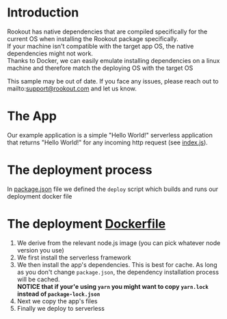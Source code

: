 # Introduction
Rookout has native dependencies that are compiled specifically for the current OS when installing the Rookout package specifically.  
If your machine isn't compatible with the target app OS, the native dependencies might not work.  
Thanks to Docker, we can easily emulate installing dependencies on a linux machine and therefore match the deploying OS with the target OS  

This sample may be out of date. If you face any issues, please reach out to mailto:support@rookout.com and let us know.

# The App
Our example application is a simple "Hello World!" serverless application that returns "Hello World!" for any incoming http request (see [index.js](index.js)).  

# The deployment process
In [package.json](package.json) file we defined the `deploy` script which builds and runs our deployment docker file

# The deployment [Dockerfile](Dockerfile)
1. We derive from the relevant node.js image (you can pick whatever node version you use)
1. We first install the serverless framework
1. We then install the app's dependencies. This is best for cache. As long as you don't change `package.json`, the dependency installation process will be cached.  
**NOTICE that if your'e using `yarn` you might want to copy `yarn.lock` instead of `package-lock.json`**
1. Next we copy the app's files
1. Finally we deploy to serverless
